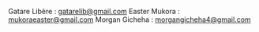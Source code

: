 
Gatare Libère : gatarelib@gmail.com
Easter Mukora : mukoraeaster@gmail.com
Morgan Gicheha : morgangicheha4@gmail.com
